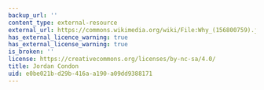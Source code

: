 ```yaml
---
backup_url: ''
content_type: external-resource
external_url: https://commons.wikimedia.org/wiki/File:Why_(156800759).jpeg
has_external_licence_warning: true
has_external_license_warning: true
is_broken: ''
license: https://creativecommons.org/licenses/by-nc-sa/4.0/
title: Jordan Condon
uid: e0be021b-d29b-416a-a190-a09dd9388171
---
```

